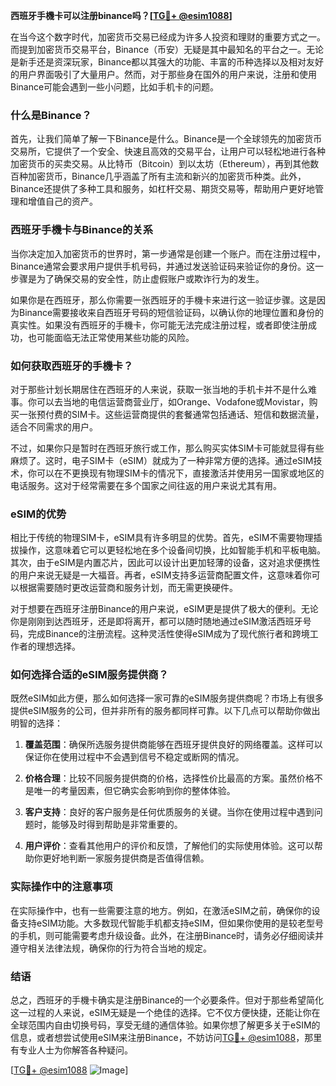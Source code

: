 **西班牙手機卡可以注册binance吗？[[TG💪+ @esim1088](https://t.me/s/esim1088)]**

在当今这个数字时代，加密货币交易已经成为许多人投资和理财的重要方式之一。而提到加密货币交易平台，Binance（币安）无疑是其中最知名的平台之一。无论是新手还是资深玩家，Binance都以其强大的功能、丰富的币种选择以及相对友好的用户界面吸引了大量用户。然而，对于那些身在国外的用户来说，注册和使用Binance可能会遇到一些小问题，比如手机卡的问题。

### 什么是Binance？

首先，让我们简单了解一下Binance是什么。Binance是一个全球领先的加密货币交易所，它提供了一个安全、快速且高效的交易平台，让用户可以轻松地进行各种加密货币的买卖交易。从比特币（Bitcoin）到以太坊（Ethereum），再到其他数百种加密货币，Binance几乎涵盖了所有主流和新兴的加密货币种类。此外，Binance还提供了多种工具和服务，如杠杆交易、期货交易等，帮助用户更好地管理和增值自己的资产。

### 西班牙手機卡与Binance的关系

当你决定加入加密货币的世界时，第一步通常是创建一个账户。而在注册过程中，Binance通常会要求用户提供手机号码，并通过发送验证码来验证你的身份。这一步骤是为了确保交易的安全性，防止虚假账户或欺诈行为的发生。

如果你是在西班牙，那么你需要一张西班牙的手機卡来进行这一验证步骤。这是因为Binance需要接收来自西班牙号码的短信验证码，以确认你的地理位置和身份的真实性。如果没有西班牙的手機卡，你可能无法完成注册过程，或者即使注册成功，也可能面临无法正常使用某些功能的风险。

### 如何获取西班牙的手機卡？

对于那些计划长期居住在西班牙的人来说，获取一张当地的手机卡并不是什么难事。你可以去当地的电信运营商营业厅，如Orange、Vodafone或Movistar，购买一张预付费的SIM卡。这些运营商提供的套餐通常包括通话、短信和数据流量，适合不同需求的用户。

不过，如果你只是暂时在西班牙旅行或工作，那么购买实体SIM卡可能就显得有些麻烦了。这时，电子SIM卡（eSIM）就成为了一种非常方便的选择。通过eSIM技术，你可以在不更换现有物理SIM卡的情况下，直接激活并使用另一国家或地区的电话服务。这对于经常需要在多个国家之间往返的用户来说尤其有用。

### eSIM的优势

相比于传统的物理SIM卡，eSIM具有许多明显的优势。首先，eSIM不需要物理插拔操作，这意味着它可以更轻松地在多个设备间切换，比如智能手机和平板电脑。其次，由于eSIM是内置芯片，因此可以设计出更加轻薄的设备，这对追求便携性的用户来说无疑是一大福音。再者，eSIM支持多运营商配置文件，这意味着你可以根据需要随时更改运营商和服务计划，而无需更换硬件。

对于想要在西班牙注册Binance的用户来说，eSIM更是提供了极大的便利。无论你是刚刚到达西班牙，还是即将离开，都可以随时随地通过eSIM激活西班牙号码，完成Binance的注册流程。这种灵活性使得eSIM成为了现代旅行者和跨境工作者的理想选择。

### 如何选择合适的eSIM服务提供商？

既然eSIM如此方便，那么如何选择一家可靠的eSIM服务提供商呢？市场上有很多提供eSIM服务的公司，但并非所有的服务都同样可靠。以下几点可以帮助你做出明智的选择：

1. **覆盖范围**：确保所选服务提供商能够在西班牙提供良好的网络覆盖。这样可以保证你在使用过程中不会遇到信号不稳定或断网的情况。
   
2. **价格合理**：比较不同服务提供商的价格，选择性价比最高的方案。虽然价格不是唯一的考量因素，但它确实会影响到你的整体体验。

3. **客户支持**：良好的客户服务是任何优质服务的关键。当你在使用过程中遇到问题时，能够及时得到帮助是非常重要的。

4. **用户评价**：查看其他用户的评价和反馈，了解他们的实际使用体验。这可以帮助你更好地判断一家服务提供商是否值得信赖。

### 实际操作中的注意事项

在实际操作中，也有一些需要注意的地方。例如，在激活eSIM之前，确保你的设备支持eSIM功能。大多数现代智能手机都支持eSIM，但如果你使用的是较老型号的手机，则可能需要考虑升级设备。此外，在注册Binance时，请务必仔细阅读并遵守相关法律法规，确保你的行为符合当地的规定。

### 结语

总之，西班牙的手機卡确实是注册Binance的一个必要条件。但对于那些希望简化这一过程的人来说，eSIM无疑是一个绝佳的选择。它不仅方便快捷，还能让你在全球范围内自由切换号码，享受无缝的通信体验。如果你想了解更多关于eSIM的信息，或者想尝试使用eSIM来注册Binance，不妨访问[TG💪+ @esim1088](https://t.me/s/esim1088)，那里有专业人士为你解答各种疑问。

[[TG💪+ @esim1088](https://t.me/s/esim1088) ![Image](https://i.postimg.cc/4NQfJmqS/Snipaste-2025-05-13-00-14-12.png)]